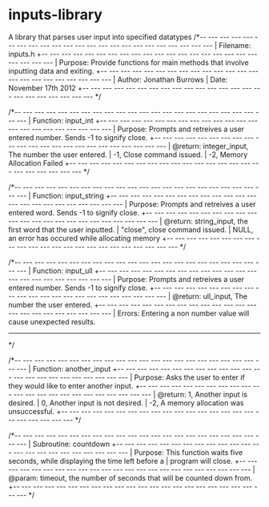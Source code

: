 inputs-library
==============

A library that parses user input into specified datatypes
/*-- --- --- --- --- --- --- --- --- --- --- --- --- --- --- --- --- --- --- --- --- --- ---
 |  Filename:	inputs.h
 +-- --- --- --- --- --- --- --- --- --- --- --- --- --- --- --- --- --- --- --- --- --- ---
 |	Purpose:	Provide functions for main methods that involve inputting data and exiting.
 +-- --- --- --- --- --- --- --- --- --- --- --- --- --- --- --- --- --- --- --- --- --- ---
 |	Author:		Jonathan Burrows
 |	Date:		November 17th 2012
 +-- --- --- --- --- --- --- --- --- --- --- --- --- --- --- --- --- --- --- --- --- --- ---
 */
 
 
 /*-- --- --- --- --- --- --- --- --- --- --- --- --- --- --- --- --- --- --- --- --- --- ---
 |  Function:	input_int
 +-- --- --- --- --- --- --- --- --- --- --- --- --- --- --- --- --- --- --- --- --- --- ---
 |	Purpose:	Prompts and retreives a user entered number. Sends -1 to signify close.
 +-- --- --- --- --- --- --- --- --- --- --- --- --- --- --- --- --- --- --- --- --- --- ---
 |	@return:	integer_input,			The number the user entered.
 |				-1,						Close command issued.
 |				-2,						Memory Allocation Failed
 +-- --- --- --- --- --- --- --- --- --- --- --- --- --- --- --- --- --- --- --- --- --- ---
 */
 
 
 /*-- --- --- --- --- --- --- --- --- --- --- --- --- --- --- --- --- --- --- --- --- --- ---
 |  Function:	input_string
 +-- --- --- --- --- --- --- --- --- --- --- --- --- --- --- --- --- --- --- --- --- --- ---
 |	Purpose:	Prompts and retreives a user entered word. Sends -1 to signify close.
 +-- --- --- --- --- --- --- --- --- --- --- --- --- --- --- --- --- --- --- --- --- --- ---
 |	@return:	string_input,			the first word that the user inputted.
 |				"close",				close command issued.
 |				NULL,					an error has occured while allocating memory
 +-- --- --- --- --- --- --- --- --- --- --- --- --- --- --- --- --- --- --- --- --- --- ---
 */
 
 
 /*-- --- --- --- --- --- --- --- --- --- --- --- --- --- --- --- --- --- --- --- --- --- ---
 |  Function:	input_ull
 +-- --- --- --- --- --- --- --- --- --- --- --- --- --- --- --- --- --- --- --- --- --- ---
 |	Purpose:	Prompts and retreives a user entered number. Sends -1 to signify close.
 +-- --- --- --- --- --- --- --- --- --- --- --- --- --- --- --- --- --- --- --- --- --- ---
 |	@return:	ull_input,			The number the user entered.
 +-- --- --- --- --- --- --- --- --- --- --- --- --- --- --- --- --- --- --- --- --- --- ---
 | 	Errors:		Entering a non number value will cause unexpected results.
 --- --- --- --- --- --- --- --- --- --- --- --- --- --- --- --- --- --- --- --- --- --- ---
 */
 
 
 /*-- --- --- --- --- --- --- --- --- --- --- --- --- --- --- --- --- --- --- --- --- --- ---
 |  Function:	another_input
 +-- --- --- --- --- --- --- --- --- --- --- --- --- --- --- --- --- --- --- --- --- --- ---
 |	Purpose:	Asks the user to enter if they would like to enter another input. 
 +-- --- --- --- --- --- --- --- --- --- --- --- --- --- --- --- --- --- --- --- --- --- ---
 |	@return:	1,					Another input is desired.
 |				0,					Another input is not desired.
 |				-2,					A memory allocation was unsuccessful.
 +-- --- --- --- --- --- --- --- --- --- --- --- --- --- --- --- --- --- --- --- --- --- ---
*/


/*-- --- --- --- --- --- --- --- --- --- --- --- --- --- --- --- --- --- --- --- --- --- ---
 |  Subroutine:	countdown
 +-- --- --- --- --- --- --- --- --- --- --- --- --- --- --- --- --- --- --- --- --- --- ---
 |	Purpose:	This function waits five seconds, while displaying the time left before a 
 |				program will close.
 +-- --- --- --- --- --- --- --- --- --- --- --- --- --- --- --- --- --- --- --- --- --- ---
 |	@param:		timeout,			the number of seconds that will be counted down from.
 +-- --- --- --- --- --- --- --- --- --- --- --- --- --- --- --- --- --- --- --- --- --- ---
 */
